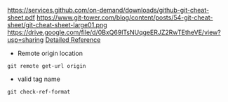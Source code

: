 https://services.github.com/on-demand/downloads/github-git-cheat-sheet.pdf
https://www.git-tower.com/blog/content/posts/54-git-cheat-sheet/git-cheat-sheet-large01.png
https://drive.google.com/file/d/0BxQ69lTsNUqgeERJZ2RwTEtheVE/view?usp=sharing
[Detailed Reference](https://git-scm.com/docs)

* Remote origin location
```git
git remote get-url origin
```

* valid tag name
```git
git check-ref-format
```
